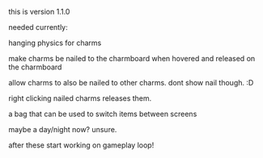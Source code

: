this is version 1.1.0

needed currently:



hanging physics for charms

make charms be nailed to the charmboard when hovered and released on the charmboard

allow charms to also be nailed to other charms. dont show nail though. :D

right clicking nailed charms releases them.

a bag that can be used to switch items between screens

maybe a day/night now? unsure.

after these start working on gameplay loop!
